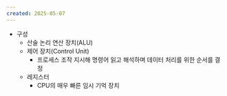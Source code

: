 ```yaml
---
created: 2025-05-07
---
```

- 구성
	- 산술 논리 연산 장치(ALU)
	- 제어 장치(Control Unit)
		- 프로세스 조작 지시해 명령어 읽고 해석하며 데이터 처리를 위한 순서를 결정
	- 레지스터
		- CPU의 매우 빠른 임시 기억 장치
